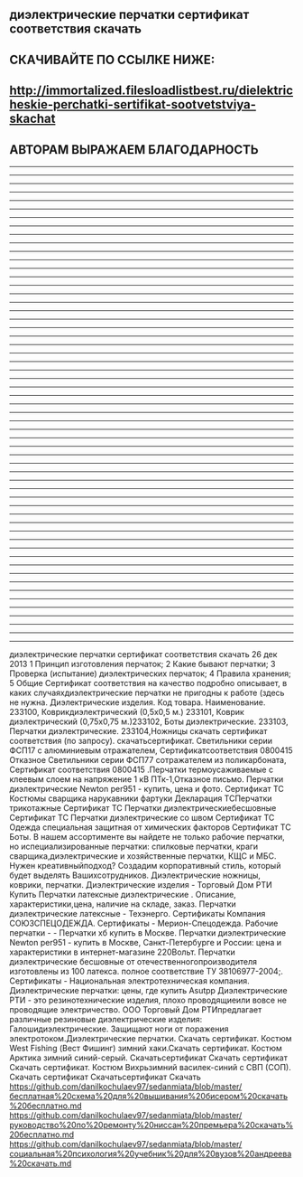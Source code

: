 диэлектрические перчатки сертификат соответствия скачать
--------------------------------------------------
СКАЧИВАЙТЕ ПО ССЫЛКЕ НИЖЕ:
--------------------------------------------------
http://immortalized.filesloadlistbest.ru/dielektricheskie-perchatki-sertifikat-sootvetstviya-skachat
--------------------------------------------------
АВТОРАМ ВЫРАЖАЕМ БЛАГОДАРНОСТЬ
--------------------------------------------------
--------------------------------------------------
--------------------------------------------------
--------------------------------------------------
--------------------------------------------------
--------------------------------------------------
--------------------------------------------------
--------------------------------------------------
--------------------------------------------------
--------------------------------------------------
--------------------------------------------------
--------------------------------------------------
--------------------------------------------------
--------------------------------------------------
--------------------------------------------------
--------------------------------------------------
--------------------------------------------------
--------------------------------------------------
--------------------------------------------------
--------------------------------------------------
--------------------------------------------------
--------------------------------------------------
--------------------------------------------------
--------------------------------------------------
--------------------------------------------------
--------------------------------------------------
--------------------------------------------------
--------------------------------------------------
--------------------------------------------------
--------------------------------------------------
--------------------------------------------------
--------------------------------------------------
--------------------------------------------------
--------------------------------------------------
--------------------------------------------------
--------------------------------------------------
--------------------------------------------------
--------------------------------------------------
--------------------------------------------------
--------------------------------------------------
--------------------------------------------------
--------------------------------------------------
--------------------------------------------------
--------------------------------------------------
--------------------------------------------------
--------------------------------------------------
--------------------------------------------------
--------------------------------------------------
--------------------------------------------------
--------------------------------------------------
--------------------------------------------------
--------------------------------------------------
--------------------------------------------------
--------------------------------------------------
--------------------------------------------------
--------------------------------------------------
--------------------------------------------------
--------------------------------------------------
диэлектрические перчатки сертификат соответствия скачать 26 дек 2013  1 Принцип изготовления перчаток; 2 Какие бывают перчатки; 3 Проверка (испытание) диэлектрических перчаток; 4 Правила хранения; 5 Общие Сертификат соответствия на качество подробно описывает, в каких случаяхдиэлектрические перчатки не пригодны к работе (здесь не нужна. Диэлектрические изделия. Код товара. Наименование. 233100, Коврикдиэлектрический (0,5х0,5 м.) 233101, Коврик диэлектрический (0,75х0,75 м.)233102, Боты диэлектрические. 233103, Перчатки диэлектрические. 233104,Ножницы  скачать сертификат соответствия (по запросу). скачатьсертификат. Светильники серии ФСП17 с алюминиевым отражателем, Сертификатсоответствия 0800415  Отказное  Светильники серии ФСП77 сотражателем из поликарбоната, Сертификат соответствия 0800415 .Перчатки термоусаживаемые с клеевым слоем на напряжение 1 кВ ПТк-1,Отказное письмо. Перчатки диэлектрические Newton per951 - купить, цена и фото. Сертификат ТС Костюмы сварщика нарукавники фартуки  Декларация ТСПерчатки трикотажные  Сертификат ТС Перчатки диэлектрическиебесшовные  Сертификат ТС Перчатки диэлектрические со швом Сертификат ТС Одежда специальная защитная от химических факторов Сертификат ТС Боты. В нашем ассортименте вы найдете не только рабочие перчатки, но испециализированные перчатки: спилковые перчатки, краги сварщика,диэлектрические и хозяйственные перчатки, КЩС и МБС. Нужен креативныйподход? Создадим корпоративный стиль, который будет выделять Вашихсотрудников. Диэлектрические ножницы, коврики, перчатки. Диэлектрические изделия - Торговый Дом РТИ
Купить Перчатки латексные диэлектрические . Описание, характеристики,цена, наличие на складе, заказ. Перчатки диэлектрические латексные - Техэнерго. Сертификаты  Компания СОЮЗСПЕЦОДЕЖДА. Сертификаты - Мерион-Спецодежда. Рабочие перчатки -  - Перчатки хб купить в Москве. Перчатки диэлектрические Newton per951 - купить в Москве, Санкт-Петербурге и России: цена и характеристики в интернет-магазине 220Вольт.  Перчатки диэлектрические бесшовные от отечественногопроизводителя изготовлены из 100 латекса.  полное соответствие ТУ 38106977-2004;. Сертификаты - Национальная электротехническая компания. Диэлектрические перчатки: цены, где купить  Asutpp
Диэлектрические РТИ - это резинотехнические изделия, плохо проводящиеили вовсе не проводящие электричество. ООО Торговый Дом РТИпредлагает различные резиновые диэлектрические изделия: Галошидиэлектрические. Защищают ноги от поражения электротоком.Диэлектрические перчатки. Скачать сертификат. Костюм West Fishing (Вест Фишинг) зимний хаки.Скачать сертификат. Костюм Арктика зимний синий-серый. Скачатьсертификат  Скачать сертификат  Скачать сертификат. Костюм Вихрьзимний василек-синий с СВП (СОП). Скачать сертификат  Скачатьсертификат  Скачать
https://github.com/danilkochulaev97/sedanmiata/blob/master/бесплатная%20схема%20для%20вышивания%20бисером%20скачать%20бесплатно.md
https://github.com/danilkochulaev97/sedanmiata/blob/master/руководство%20по%20ремонту%20ниссан%20премьера%20скачать%20бесплатно.md
https://github.com/danilkochulaev97/sedanmiata/blob/master/социальная%20психология%20учебник%20для%20вузов%20андреева%20скачать.md